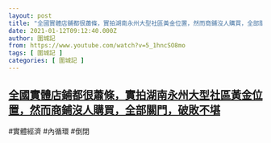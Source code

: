 ```yaml
---
layout: post
title: "全國實體店鋪都很蕭條，實拍湖南永州大型社區黃金位置，然而商鋪沒人購買，全部關門，破敗不堪"
date: 2021-01-12T09:12:40.000Z
author: 圍城記
from: https://www.youtube.com/watch?v=5_1hncSO8mo
tags: [ 圍城記 ]
categories: [ 圍城記 ]
---
```

<!--1610442760000-->
[全國實體店鋪都很蕭條，實拍湖南永州大型社區黃金位置，然而商鋪沒人購買，全部關門，破敗不堪](https://www.youtube.com/watch?v=5_1hncSO8mo)
------

<div>
#實體經濟 #內循環 #倒閉
</div>
